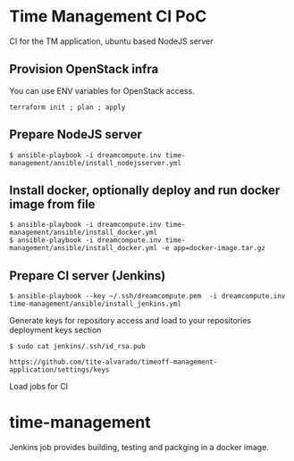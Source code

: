 # Time Management CI PoC
CI for the TM application, ubuntu based NodeJS server

## Provision OpenStack infra
You can use ENV variables for OpenStack access.
```
terraform init ; plan ; apply
```

## Prepare NodeJS server
```
$ ansible-playbook -i dreamcompute.inv time-management/ansible/install_nodejsserver.yml
```
## Install docker, optionally deploy and run docker image from file
```
$ ansible-playbook -i dreamcompute.inv time-management/ansible/install_docker.yml
$ ansible-playbook -i dreamcompute.inv time-management/ansible/install_docker.yml -e app=docker-image.tar.gz
```

## Prepare CI server (Jenkins)
```
$ ansible-playbook --key ~/.ssh/dreamcompute.pem  -i dreamcompute.inv time-management/ansible/install_jenkins.yml
```
Generate keys for repository access and load to your repositories deployment keys section
```
$ sudo cat jenkins/.ssh/id_rsa.pub

https://github.com/tite-alvarado/timeoff-management-application/settings/keys
```
Load jobs for CI

# time-management
Jenkins job provides building, testing and packging in a docker image.
